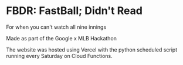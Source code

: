 # FBDR: FastBall; Didn't Read
For when you can't watch all nine innings

Made as part of the Google x MLB Hackathon

The website was hosted using Vercel with the python scheduled script running every Saturday on Cloud Functions.